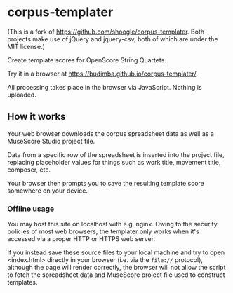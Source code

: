 corpus-templater
================
(This is a fork of https://github.com/shoogle/corpus-templater. Both projects make use of jQuery and jquery-csv, both of which are under the MIT license.)

Create template scores for OpenScore String Quartets.

Try it in a browser at <https://budimba.github.io/corpus-templater/>.

All processing takes place in the browser via JavaScript. Nothing is uploaded.

## How it works

Your web browser downloads the corpus spreadsheet data as well as a MuseScore Studio project file.

Data from a specific row of the spreadsheet is inserted into the project file, replacing
placeholder values for things such as work title, movement title, composer, etc.

Your browser then prompts you to save the resulting template score somewhere on your device.

### Offline usage

You may host this site on localhost with e.g. nginx. Owing to the security policies of most web browsers,
the templater only works when it's accessed via a proper HTTP or HTTPS web server.

If you instead save these source files to your local machine and try to open <index.html> directly
in your browser (i.e. via the `file://` protocol), although the page will render correctly, the
browser will not allow the script to fetch the spreadsheet data and MuseScore project file used to
construct templates.

